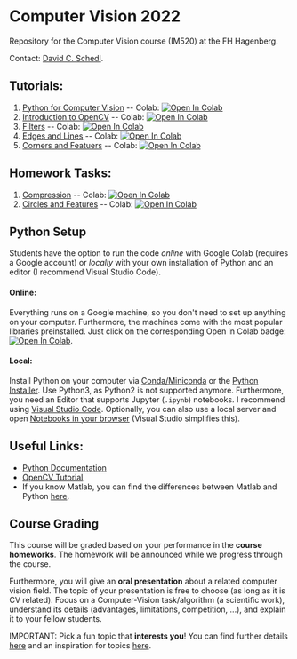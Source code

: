 # Computer Vision 2022
Repository for the Computer Vision course (IM520) at the FH Hagenberg. 

Contact: [David C. Schedl](mailto:david.schedl@fh-hagenberg.at).

## Tutorials:
1. [Python for Computer Vision](./01_PythonTutorial.ipynb) -- Colab: [![Open In Colab](https://colab.research.google.com/assets/colab-badge.svg)](https://colab.research.google.com/github/schedldave/cv2022/blob/main/01_PythonTutorial.ipynb)
2. [Introduction to OpenCV](./02_OpenCV.ipynb) -- Colab: [![Open In Colab](https://colab.research.google.com/assets/colab-badge.svg)](https://colab.research.google.com/github/schedldave/cv2022/blob/main/02_OpenCV.ipynb)
3. [Filters](./03_Filters.ipynb) -- Colab: [![Open In Colab](https://colab.research.google.com/assets/colab-badge.svg)](https://colab.research.google.com/github/schedldave/cv2022/blob/main/03_Filters.ipynb)
4. [Edges and Lines](./04_Edges.ipynb) -- Colab:  [![Open In Colab](https://colab.research.google.com/assets/colab-badge.svg)](https://colab.research.google.com/github/schedldave/cv2022/blob/main/04_Edges.ipynb)
5. [Corners and Featuers](05_Features.ipynb) -- Colab: [![Open In Colab](https://colab.research.google.com/assets/colab-badge.svg)](https://colab.research.google.com/github/schedldave/cv2022/blob/main/05_Features.ipynb)
<!--- 8. [Alignment](06_Alignment.ipynb) -- Colab:  [![Open In Colab](https://colab.research.google.com/assets/colab-badge.svg)](https://colab.research.google.com/github/schedldave/cv2022/blob/main/06_Alignment.ipynb)
9. [Stereo](07_Stereo.ipynb) -- Colab:  [![Open In Colab](https://colab.research.google.com/assets/colab-badge.svg)](https://colab.research.google.com/github/schedldave/cv2022/blob/main/07_Stereo.ipynb)
--->

## Homework Tasks:
1. [Compression](./HW01_Compression.ipynb) -- Colab: [![Open In Colab](https://colab.research.google.com/assets/colab-badge.svg)](https://colab.research.google.com/github/schedldave/cv2022/blob/main/HW01_Compression.ipynb)
2. [Circles and Features](./HW02_Circles.ipynb) -- Colab: [![Open In Colab](https://colab.research.google.com/assets/colab-badge.svg)](https://colab.research.google.com/github/schedldave/cv2022/blob/main/HW02_Circles.ipynb)

## Python Setup

Students have the option to run the code *online* with Google Colab (requires a Google account) or *locally* with your own installation of Python and an editor (I recommend Visual Studio Code).

#### Online: 
Everything runs on a Google machine, so you don't need to set up anything on your computer. Furthermore, the machines come with the most popular libraries preinstalled. 
Just click on the corresponding Open in Colab badge: [![Open In Colab](https://colab.research.google.com/assets/colab-badge.svg)](#tutorials).

#### Local:
Install Python on your computer via [Conda/Miniconda](https://conda.io/projects/conda/en/latest/user-guide/install/windows.html) or the [Python Installer](https://www.python.org/downloads/). Use Python3, as Python2 is not supported anymore. Furthermore, you need an Editor that supports Jupyter (`.ipynb`)  notebooks. I recommend using [Visual Studio Code](https://code.visualstudio.com/download). Optionally, you can also use a local server and open [Notebooks in your browser](https://test-jupyter.readthedocs.io/en/latest/install.html) (Visual Studio simplifies this).

## Useful Links:
* [Python Documentation](https://docs.python.org/3.8/)
* [OpenCV Tutorial](https://docs.opencv.org/master/d9/df8/tutorial_root.html)
* If you know Matlab, you can find the differences between Matlab and Python [here](https://numpy.org/doc/stable/user/numpy-for-matlab-users.html).

## Course Grading
This course will be graded based on your performance in the **course homeworks**. 
The homework will be announced while we progress through the course.

Furthermore, you will give an **oral presentation** about a related computer vision field.
The topic of your presentation is free to choose (as long as it is CV related). 
Focus on a Computer-Vision task/algorithm (a scientific work), understand its details (advantages, limitations, competition, ...), and explain it to your fellow students. 

IMPORTANT: Pick a fun topic that **interests you**! You can find further details [here](../images/RW.md) and an inspiration for topics [here](../images/TOPICS.md).
